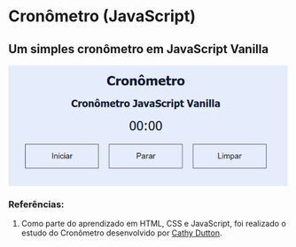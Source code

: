 # Cronômetro (JavaScript)

## Um simples cronômetro em JavaScript Vanilla

<a href="https://rrodrigues345.github.io/js-cronometro" target="_blank"><img src="cronometro.png" align="center"></a>

### Referências: ###

1. Como parte do aprendizado em HTML, CSS e JavaScript, foi realizado o estudo do Cronômetro desenvolvido por [Cathy Dutton](https://codepen.io/cathydutton/pen/xxpOOw).
